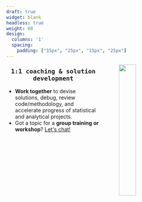 ```yaml
---
draft: true
widget: blank
headless: true
weight: 80
design:
  columns: '1'
  spacing:
    padding: ["15px", "25px", "15px", "25px"]
---
```


<img align="right" width="30%" height="30%" src="/media/consulting_coaching.png" hspace = "10%"/>

<h3 style="text-align: center; font-family: Lucida Console, monospace;"><strong>1:1 coaching & solution development</strong></h3>

* <strong>Work together</strong> to devise solutions, debug, review code/methodology, and accelerate progress of statistical and analytical projects.
* Got a topic for a <strong>group training or workshop</strong>? [Let's chat!](/#contact)